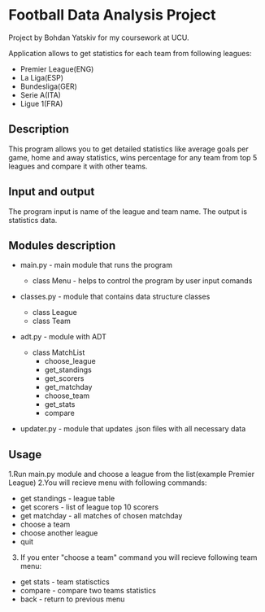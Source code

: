 # Football Data Analysis Project
Project by Bohdan Yatskiv for my coursework at UCU.

Application allows to get statistics for each team from following leagues:

 - Premier League(ENG)
 - La Liga(ESP)
 - Bundesliga(GER)
 - Serie A(ITA)
 - Ligue 1(FRA)

## Description
This program allows you to get detailed statistics like average goals per game, home and away statistics, wins percentage
for any team from top 5 leagues and compare it with other teams. 

## Input and output
The program input is name of the league and team name.
The output is statistics data.

## Modules description
* main.py - main module that runs the program
   - class Menu - helps to control the program by user input comands
* classes.py - module that contains data structure classes
   - class League 
   - class Team
* adt.py - module with ADT
   - class MatchList
      - choose_league
      - get_standings
      - get_scorers
      - get_matchday
      - choose_team
      - get_stats
      - compare
   
* updater.py - module that updates .json files with all necessary data

## Usage
1.Run main.py module and choose a league from the list(example Premier League)
2.You will recieve menu with following commands:
* get standings - league table
* get scorers - list of league top 10 scorers
* get matchday - all matches of chosen matchday 
* choose a team 
* choose another league
* quit
3. If you enter "choose a team" command you will recieve following team menu:
* get stats - team statisctics
* compare - compare two teams statistics
* back - return to previous menu 

